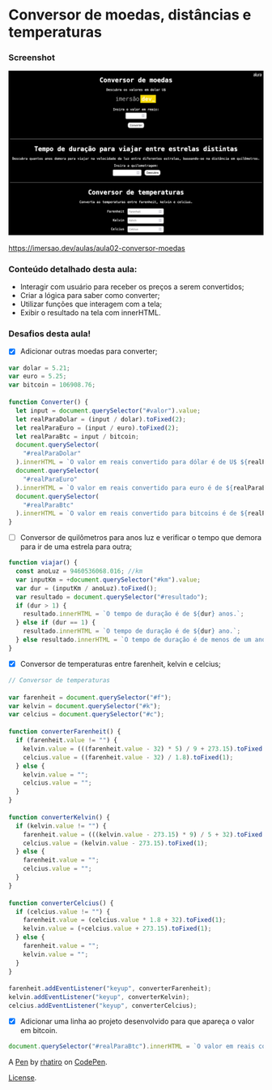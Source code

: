 # Conversor de moedas, distâncias e temperaturas

### Screenshot

![Screenshot](screenshot.png)

https://imersao.dev/aulas/aula02-conversor-moedas

### Conteúdo detalhado desta aula:

- Interagir com usuário para receber os preços a serem convertidos;
- Criar a lógica para saber como converter;
- Utilizar funções que interagem com a tela;
- Exibir o resultado na tela com innerHTML.

### Desafios desta aula!

- [x] Adicionar outras moedas para converter;
```js
var dolar = 5.21;
var euro = 5.25;
var bitcoin = 106908.76;

function Converter() {
  let input = document.querySelector("#valor").value;
  let realParaDolar = (input / dolar).toFixed(2);
  let realParaEuro = (input / euro).toFixed(2);
  let realParaBtc = input / bitcoin;
  document.querySelector(
    "#realParaDolar"
  ).innerHTML = `O valor em reais convertido para dólar é de U$ ${realParaDolar}`;
  document.querySelector(
    "#realParaEuro"
  ).innerHTML = `O valor em reais convertido para euro é de ${realParaEuro} €`;
  document.querySelector(
    "#realParaBtc"
  ).innerHTML = `O valor em reais convertido para bitcoins é de ${realParaBtc} BTC`;
}
```

- [ ] Conversor de quilômetros para anos luz e verificar o tempo que demora para ir de uma estrela para outra;
```js
function viajar() {
  const anoLuz = 9460536068.016; //km
  var inputKm = +document.querySelector("#km").value;
  var dur = (inputKm / anoLuz).toFixed();
  var resultado = document.querySelector("#resultado");
  if (dur > 1) {
    resultado.innerHTML = `O tempo de duração é de ${dur} anos.`;
  } else if (dur == 1) {
    resultado.innerHTML = `O tempo de duração é de ${dur} ano.`;
  } else resultado.innerHTML = `O tempo de duração é de menos de um ano.`;
}
```

- [x] Conversor de temperaturas entre farenheit, kelvin e celcius;
```js
// Conversor de temperaturas

var farenheit = document.querySelector("#f");
var kelvin = document.querySelector("#k");
var celcius = document.querySelector("#c");

function converterFarenheit() {
  if (farenheit.value != "") {
    kelvin.value = (((farenheit.value - 32) * 5) / 9 + 273.15).toFixed(1);
    celcius.value = ((farenheit.value - 32) / 1.8).toFixed(1);
  } else {
    kelvin.value = "";
    celcius.value = "";
  }
}

function converterKelvin() {
  if (kelvin.value != "") {
    farenheit.value = (((kelvin.value - 273.15) * 9) / 5 + 32).toFixed(1);
    celcius.value = (kelvin.value - 273.15).toFixed(1);
  } else {
    farenheit.value = "";
    celcius.value = "";
  }
}

function converterCelcius() {
  if (celcius.value != "") {
    farenheit.value = (celcius.value * 1.8 + 32).toFixed(1);
    kelvin.value = (+celcius.value + 273.15).toFixed(1);
  } else {
    farenheit.value = "";
    kelvin.value = "";
  }
}

farenheit.addEventListener("keyup", converterFarenheit);
kelvin.addEventListener("keyup", converterKelvin);
celcius.addEventListener("keyup", converterCelcius);
```

- [x] Adicionar uma linha ao projeto desenvolvido para que apareça o valor em bitcoin.
```js
document.querySelector("#realParaBtc").innerHTML = `O valor em reais convertido para bitcoins é de ${realParaBtc} BTC`;
```

A [Pen](https://codepen.io/rhatiro/pen/yLjONvy) by [rhatiro](https://codepen.io/rhatiro) on [CodePen](https://codepen.io).

[License](https://codepen.io/license/pen/yLjONvy).
